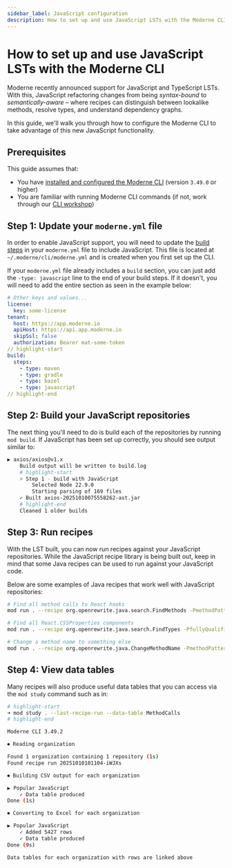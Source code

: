 ```yaml
---
sidebar_label: JavaScript configuration
description: How to set up and use JavaScript LSTs with the Moderne CLI.
---
```


# How to set up and use JavaScript LSTs with the Moderne CLI

Moderne recently announced support for JavaScript and TypeScript LSTs. With this, JavaScript refactoring changes from being _syntax-bound_ to _semantically-aware_ – where recipes can distinguish between lookalike methods, resolve types, and understand dependency graphs.

In this guide, we'll walk you through how to configure the Moderne CLI to take advantage of this new JavaScript functionality.

## Prerequisites

This guide assumes that:

* You have [installed and configured the Moderne CLI](../getting-started/cli-intro.md) (version `3.49.0` or higher)
* You are familiar with running Moderne CLI commands (if not, work through our [CLI workshop](../getting-started/moderne-cli-workshop.md))

## Step 1: Update your `moderne.yml` file

In order to enable JavaScript support, you will need to update the [build steps](./build-steps.md) in your `moderne.yml` file to include JavaScript. This file is located at `~/.moderne/cli/moderne.yml` and is created when you first set up the CLI.

If your `moderne.yml` file already includes a `build` section, you can just add the `-type: javascript` line to the end of your build steps. If it doesn't, you will need to add the entire section as seen in the example below:

```yml title="moderne.yml"
# Other keys and values...
license:
  key: some-license
tenant:
  host: https://app.moderne.io
  apiHost: https://api.app.moderne.io
  skipSsl: false
  authorization: Bearer mat-some-token
// highlight-start
build:
  steps:
    - type: maven
    - type: gradle
    - type: bazel
    - type: javascript
// highlight-end
```

## Step 2: Build your JavaScript repositories

The next thing you'll need to do is build each of the repositories by running `mod build`. If JavaScript has been set up correctly, you should see output similar to:

```bash
▶ axios/axios@v1.x
    Build output will be written to build.log
    # highlight-start
    > Step 1 - build with JavaScript
        Selected Node 22.9.0
        Starting parsing of 169 files
    ✓ Built axios-20251010075558262-ast.jar
    # highlight-end
    Cleaned 1 older builds
```

## Step 3: Run recipes

With the LST built, you can now run recipes against your JavaScript repositories. While the JavaScript recipe library is being built out, keep in mind that some Java recipes can be used to run against your JavaScript code.

Below are some examples of Java recipes that work well with JavaScript repositories:

```bash
# Find all method calls to React hooks
mod run . --recipe org.openrewrite.java.search.FindMethods -PmethodPattern="React use*(..)"

# Find all React.CSSProperties components
mod run . --recipe org.openrewrite.java.search.FindTypes -PfullyQualifiedTypeName="React.CSSProperties"

# Change a method name to something else
mod run . --recipe org.openrewrite.java.ChangeMethodName -PmethodPattern="* test(..)" -PnewMethodName="customTest"
```

## Step 4: View data tables

Many recipes will also produce useful data tables that you can access via the `mod study` command such as in:

```bash
# highlight-start
➜ mod study . --last-recipe-run --data-table MethodCalls
# highlight-end

Moderne CLI 3.49.2

⏺ Reading organization

Found 1 organization containing 1 repository (1s)
Found recipe run 20251010101104-iWJXs

⏺ Building CSV output for each organization

▶ Popular JavaScript
    ✓ Data table produced
Done (1s)

⏺ Converting to Excel for each organization

▶ Popular JavaScript
    ✓ Added 5427 rows
    ✓ Data table produced
Done (9s)

Data tables for each organization with rows are linked above
```